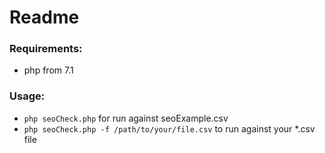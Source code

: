 # Readme #

### Requirements: ###
* php from 7.1

### Usage: ###

* `php seoCheck.php` for run against seoExample.csv
* `php seoCheck.php -f /path/to/your/file.csv` to run against your *.csv file 